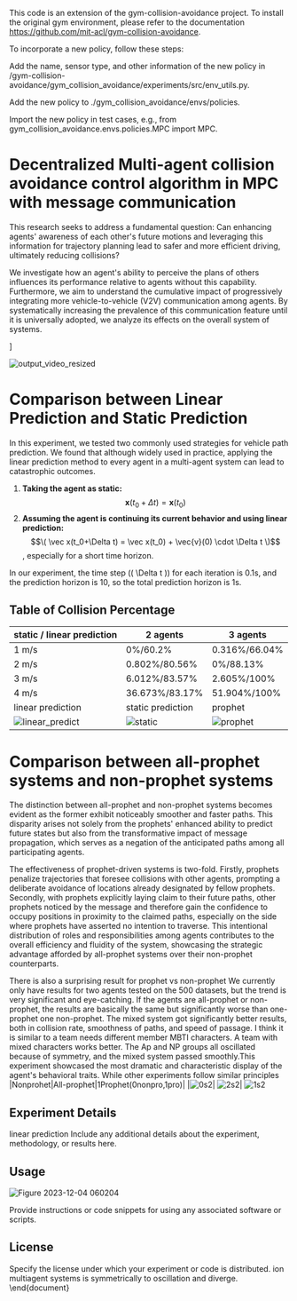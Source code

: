 
<!--
I finally solved the problem. I did cd rl_gym../gym_collision... and then  git push --set-upstream --force origin main
finally pushed the recursive module to git

        px = agent[0]
        py = agent[1]
        gx = agent[2]
        gy = agent[3]
        pref_speed = agent[4]
        radius = agent[5]
-->






This code is an extension of the gym-collision-avoidance project. To install the original gym environment, please refer to the documentation https://github.com/mit-acl/gym-collision-avoidance.

To incorporate a new policy, follow these steps:

Add the name, sensor type, and other information of the new policy in /gym-collision-avoidance/gym_collision_avoidance/experiments/src/env_utils.py.

Add the new policy to ./gym_collision_avoidance/envs/policies.

Import the new policy in test cases, e.g., from gym_collision_avoidance.envs.policies.MPC import MPC.
# Decentralized Multi-agent collision avoidance control algorithm in MPC with message communication
This research seeks to address a fundamental question: Can enhancing agents' awareness of each other's future motions and leveraging this information for trajectory planning lead to safer and more efficient driving, ultimately reducing collisions? 

We investigate how an agent's ability to perceive the plans of others influences its performance relative to agents without this capability. Furthermore, we aim to understand the cumulative impact of progressively integrating more vehicle-to-vehicle (V2V) communication among agents. By systematically increasing the prevalence of this communication feature until it is universally adopted, we analyze its effects on the overall system of systems.

]



![output_video_resized](https://github.com/iastate/multiagents/assets/95378237/c56460f5-3a3a-454d-8f49-8daa4c6ace8a)



# Comparison between Linear Prediction and Static Prediction

In this experiment, we tested two commonly used strategies for vehicle path prediction. We found that although widely used in practice, applying the linear prediction method to every agent in a multi-agent system can lead to catastrophic outcomes.

1. **Taking the agent as static:**
$$\mathbf{x}(t_0 + \Delta t) = \mathbf{x}(t_0)$$
3. **Assuming the agent is continuing its current behavior and using linear prediction:**
$$\( \vec x(t_0+\Delta t) = \vec x(t_0) + \vec{v}(0) \cdot \Delta t \)$$, especially for a short time horizon.

In our experiment, the time step (\( \Delta t \)) for each iteration is 0.1s, and the prediction horizon is 10, so the total prediction horizon is 1s.

## Table of Collision Percentage

| static / linear prediction | 2 agents | 3 agents |
|-----------------------------|----------|----------|
| 1 m/s                        | 0%/60.2% | 0.316%/66.04% |
| 2 m/s                        | 0.802%/80.56% | 0%/88.13% |
| 3 m/s                        | 6.012%/83.57% | 2.605%/100% |
| 4 m/s                        | 36.673%/83.17% | 51.904%/100% |
linear prediction|static prediction |prophet|
|![linear_predict](https://github.com/iastate/multiagents/assets/95378237/9a5df0aa-0c78-409f-b58e-589e57b6a591)|![static](https://github.com/iastate/multiagents/assets/95378237/ad508e98-4af6-4ddc-a24e-b9f666ee7e37)|![prophet](https://github.com/iastate/multiagents/assets/95378237/7ade724f-f4d6-4ee6-b5d8-d3cefda7e349)

# Comparison between all-prophet systems and non-prophet systems
The distinction between all-prophet and non-prophet systems becomes evident as the former exhibit noticeably smoother and faster paths. This disparity arises not solely from the prophets' enhanced ability to predict future states but also from the transformative impact of message propagation, which serves as a negation of the anticipated paths among all participating agents.

The effectiveness of prophet-driven systems is two-fold. Firstly, prophets penalize trajectories that foresee collisions with other agents, prompting a deliberate avoidance of locations already designated by fellow prophets. Secondly, with prophets explicitly laying claim to their future paths, other prophets noticed by the message and therefore gain the confidence to occupy positions in proximity to the claimed paths, especially on the side where prophets have asserted no intention to traverse. This intentional distribution of roles and responsibilities among agents contributes to the overall efficiency and fluidity of the system, showcasing the strategic advantage afforded by all-prophet systems over their non-prophet counterparts.

There is also a surprising result for prophet vs non-prophet
We currently only have results for two agents tested on the 500 datasets, but the trend is very significant and eye-catching. If the agents are all-prophet or non-prophet, the results are basically the same but significantly worse than one-prophet one non-prophet. The mixed system got significantly better results, both in collision rate, smoothness of paths, and 
speed of passage. I think it is similar to a team needs different member MBTI characters. A team with mixed characters works better. The Ap and NP groups all oscillated because of symmetry, and the mixed system passed smoothly.This experiment showcased the most dramatic and characteristic display of the agent's behavioral traits. While other experiments follow similar principles
|Nonprohet|All-prophet|1Prophet(0nonpro,1pro)|
|![0s2](https://github.com/iastate/multiagents/assets/95378237/e232a8d8-f59d-487b-9d08-06b785572c0a)|
![2s2](https://github.com/iastate/multiagents/assets/95378237/58945d4d-5336-4a9f-a994-c0e6c3028743)|
![1s2](https://github.com/iastate/multiagents/assets/95378237/56a329fb-5cd2-4bfd-9cf6-00f3274dbe3e)

## Experiment Details
linear prediction 
Include any additional details about the experiment, methodology, or results here.

## Usage
![Figure 2023-12-04 060204](https://github.com/iastate/multiagents/assets/95378237/92a4803e-f8de-4539-b4ca-e52255b02f79)

Provide instructions or code snippets for using any associated software or scripts.

## License


Specify the license under which your experiment or code is distributed.
ion multiagent systems is symmetrically  to oscillation and diverge. 
\end{document}
 
